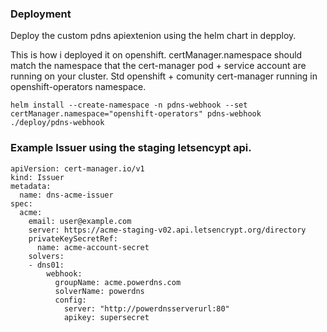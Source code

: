 ### Deployment

Deploy the custom pdns apiextenion using the helm chart in depploy.

This is how i deployed it on openshift.
certManager.namespace should match the namespace that the cert-manager pod + service account are running on your cluster.
Std openshift + comunity cert-manager running in openshift-operators namespace.

```
helm install --create-namespace -n pdns-webhook --set certManager.namespace="openshift-operators" pdns-webhook ./deploy/pdns-webhook
```

### Example Issuer using the staging letsencypt api. 

```
apiVersion: cert-manager.io/v1
kind: Issuer
metadata:
  name: dns-acme-issuer
spec:
  acme:
    email: user@example.com
    server: https://acme-staging-v02.api.letsencrypt.org/directory
    privateKeySecretRef:
      name: acme-account-secret
    solvers:
    - dns01:
        webhook:
          groupName: acme.powerdns.com
          solverName: powerdns
          config:
            server: "http://powerdnsserverurl:80"
            apikey: supersecret
```


